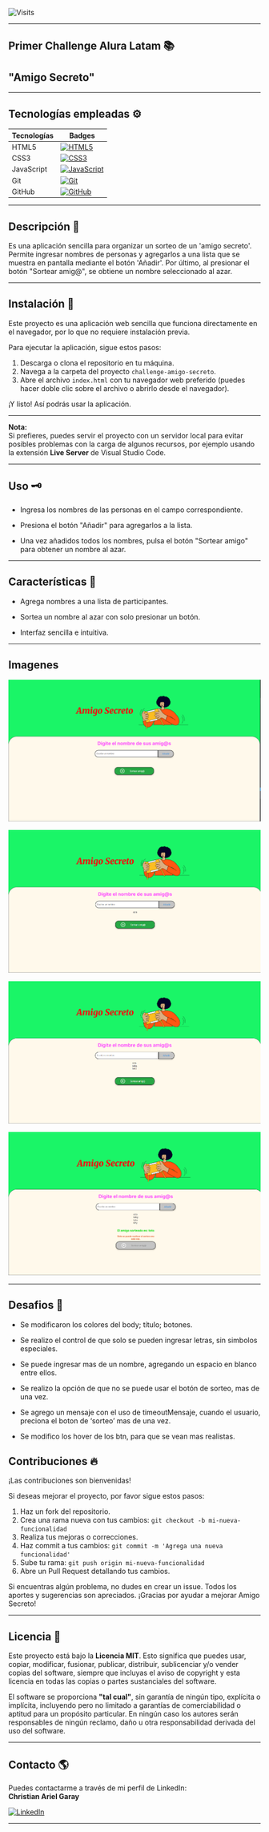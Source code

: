 <!--  # challenge-amigo-secreto --> 
<!-- Primer Challenge Alura Latam -->

![Visits](https://visitor-badge.laobi.icu/badge?page_id=cris959/challenge-amigo-secreto&left_color=red&right_color=green)
___
## Primer Challenge Alura Latam 	📚
## "Amigo Secreto" 
___

## Tecnologías empleadas ⚙️

| Tecnologías | Badges |
|-------------|--------|
| HTML5       | [![HTML5](https://img.shields.io/badge/HTML5-E34F26?style=for-the-badge&logo=html5&logoColor=white)](https://developer.mozilla.org/es/docs/Web/HTML) |
| CSS3        | [![CSS3](https://img.shields.io/badge/CSS3-1572B6?style=for-the-badge&logo=css3&logoColor=white)](https://developer.mozilla.org/es/docs/Web/CSS) |
| JavaScript  | [![JavaScript](https://img.shields.io/badge/JavaScript-F7DF1E?style=for-the-badge&logo=javascript&logoColor=black)](https://developer.mozilla.org/es/docs/Web/JavaScript) |
| Git         | [![Git](https://img.shields.io/badge/Git-F05032?style=for-the-badge&logo=git&logoColor=white)](https://git-scm.com/) |
| GitHub      | [![GitHub](https://img.shields.io/badge/GitHub-181717?style=for-the-badge&logo=github&logoColor=white)](https://github.com/) |

___

## Descripción 🔎

Es una aplicación sencilla para organizar un sorteo de un 'amigo secreto'. Permite ingresar nombres de personas y agregarlos a una lista que se muestra en pantalla mediante el botón 'Añadir'. Por último, al presionar el botón "Sortear amig@", se obtiene un nombre seleccionado al azar.
___
## Instalación 🔧

Este proyecto es una aplicación web sencilla que funciona directamente en el navegador, por lo que no requiere instalación previa.

Para ejecutar la aplicación, sigue estos pasos:

1. Descarga o clona el repositorio en tu máquina.
2. Navega a la carpeta del proyecto `challenge-amigo-secreto`.
3. Abre el archivo `index.html` con tu navegador web preferido (puedes hacer doble clic sobre el archivo o abrirlo desde el navegador).

¡Y listo! Así podrás usar la aplicación.

---

**Nota:**  
Si prefieres, puedes servir el proyecto con un servidor local para evitar posibles problemas con la carga de algunos recursos, por ejemplo usando la extensión **Live Server** de Visual Studio Code.
___
## Uso 🗝️

* Ingresa los nombres de las personas en el campo correspondiente.

* Presiona el botón "Añadir" para agregarlos a la lista.

* Una vez añadidos todos los nombres, pulsa el botón "Sortear amigo" para obtener un nombre al azar.
___
## Características 📢

* Agrega nombres a una lista de participantes.

* Sortea un nombre al azar con solo presionar un botón.

* Interfaz sencilla e intuitiva.
___
## Imagenes


![Pantalla inicial](assets/captura-inicial.png)


![Pantalla inicio ingreso datos](assets/captura-ingreso-dato.png)


![Pantalla muestra de datos](assets/captura-datos-pantalla.png)


![Pantalla sorteo](assets/captura-sorteo.png)
___
## Desafios 🎯
* Se modificaron los colores del body; título; botones.
* Se realizo el control de que solo se pueden ingresar letras, sin simbolos especiales.
* Se puede ingresar mas de un nombre, agregando un  espacio en blanco entre ellos.
* Se realizo la opción de que no se puede usar el botón de sorteo, mas de una vez.
* Se agrego un mensaje con el uso de timeoutMensaje, cuando el usuario, preciona el boton de ‘sorteo’ mas de una vez.

* Se modifico los hover de los btn, para que se vean mas realistas.

## Contribuciones 🔥

¡Las contribuciones son bienvenidas!

Si deseas mejorar el proyecto, por favor sigue estos pasos:

1. Haz un fork del repositorio.
2. Crea una rama nueva con tus cambios: `git checkout -b mi-nueva-funcionalidad`
3. Realiza tus mejoras o correcciones.
4. Haz commit a tus cambios: `git commit -m 'Agrega una nueva funcionalidad'`
5. Sube tu rama: `git push origin mi-nueva-funcionalidad`
6. Abre un Pull Request detallando tus cambios.

Si encuentras algún problema, no dudes en crear un issue. Todos los aportes y sugerencias son apreciados. ¡Gracias por ayudar a mejorar Amigo Secreto!
___
## Licencia 🚨

Este proyecto está bajo la **Licencia MIT**. Esto significa que puedes usar, copiar, modificar, fusionar, publicar, distribuir, sublicenciar y/o vender copias del software, siempre que incluyas el aviso de copyright y esta licencia en todas las copias o partes sustanciales del software.

El software se proporciona **"tal cual"**, sin garantía de ningún tipo, explícita o implícita, incluyendo pero no limitado a garantías de comerciabilidad o aptitud para un propósito particular. En ningún caso los autores serán responsables de ningún reclamo, daño u otra responsabilidad derivada del uso del software.
___
## Contacto 🌎

Puedes contactarme a través de mi perfil de LinkedIn:  
**Christian Ariel Garay**   

[![LinkedIn](https://img.shields.io/badge/LinkedIn-Perfil-blue?logo=linkedin&logoColor=white&style=for-the-badge)](https://www.linkedin.com/in/christian-ariel-garay)
___
